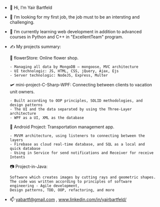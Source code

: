 - 👋 Hi, I’m Yair Bartfeld
- 👀 I’m looking for my first job, the job must to be an intersting and challenging.
- 🌱 I’m currently learning web development in addition to advanced courses in Python and C++ in "ExcellentTeam" program.
- ✍ My projects summary:

    💐 flowerStore: Online flower shop.
    
      - Managing all data by MongoDB – mongoose, MVC architecture
      - UI technologic: JS, HTML, CSS, jQuery, Ajax, Ejs
      - Server technologic: NodeJS, Express, Multer


    🛩 mini-project-C-Sharp-WPF: Connecting between clients to vacation unit owners.
    
      - Built according to OOP principles, SOLID methodologies, and design patterns
      - The UI and the data separated by using the Three-Layer architecture
      - WPF as a UI, XML as the database
      
    🚌  Android Project: Transportation management app.
    
      - MVVM architecture, using listeners to connecting between the layers
      - Firebase as cloud real-time database, and SQL as a local and quick database
      - Using in Service for send notifications and Receiver for receive Intents
			
    📷 Project-in-Java: 
    
      Software which creates images by cutting rays and geometric shapes.
      The code was written according to principles of software engineering - Agile development,
      Design patterns, TDD, OOP, refactoring, and more
      
- 📫 yabartf@gmail.com , www.linkedin.com/in/yairbartfeld/


